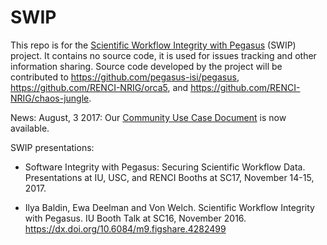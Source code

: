 # SWIP
This repo is for the [Scientific Workflow Integrity with Pegasus](https://cacr.iu.edu/projects/swip/index.php) (SWIP) project. It contains no source code, it is used for issues tracking and other information sharing. Source code developed by the project will be contributed to https://github.com/pegasus-isi/pegasus, https://github.com/RENCI-NRIG/orca5, and https://github.com/RENCI-NRIG/chaos-jungle.

News:
August, 3 2017: Our [Community Use Case Document](https://github.com/IU-CACR/SWIP/blob/master/SWIP-Community-Use-Cases.pdf) is now available.

SWIP presentations:
* Software Integrity with Pegasus: Securing Scientific Workflow Data. Presentations at IU, USC, and RENCI Booths at SC17, November 14-15, 2017.

* Ilya Baldin, Ewa Deelman and Von Welch. Scientific Workflow Integrity with Pegasus. IU Booth Talk at SC16, November 2016. https://dx.doi.org/10.6084/m9.figshare.4282499
